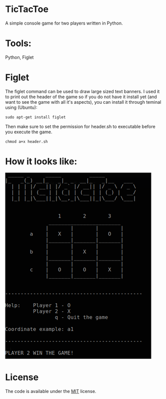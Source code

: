 # TicTacToe
A simple console game for two players written in Python.

# Tools:
Python, Figlet

# Figlet
The figlet command can be used to draw large sized text banners. I used it to print out the header of the game so if you do not have it install yet (and want to see the game with all it's aspects), you can install it through teminal using (Ubuntu): 

    sudo apt-get install figlet

Then make sure to set the permission for header.sh to executable before you execute the game.

    chmod a+x header.sh

# How it looks like:
![Image](/images/ticTacToe.png)

# License

The code is available under the [MIT](https://github.com/MartinTam/TicTacToe/blob/main/LICENSE) license.
